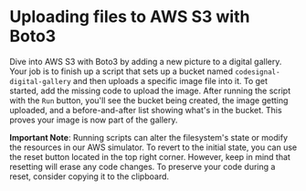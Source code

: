 # Uploading files to AWS S3 with Boto3

Dive into AWS S3 with Boto3 by adding a new picture to a digital gallery. Your job is to finish up a script that sets up a bucket named `codesignal-digital-gallery` and then uploads a specific image file into it. To get started, add the missing code to upload the image. After running the script with the `Run` button, you'll see the bucket being created, the image getting uploaded, and a before-and-after list showing what's in the bucket. This proves your image is now part of the gallery.

**Important Note**: Running scripts can alter the filesystem's state or modify the resources in our AWS simulator. To revert to the initial state, you can use the reset button located in the top right corner. However, keep in mind that resetting will erase any code changes. To preserve your code during a reset, consider copying it to the clipboard.